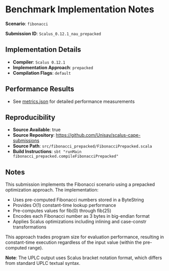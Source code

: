 # Benchmark Implementation Notes

**Scenario**: `fibonacci`

**Submission ID**: `Scalus_0.12.1_nau_prepacked`

## Implementation Details

- **Compiler**: `Scalus 0.12.1`
- **Implementation Approach**: `prepacked`
- **Compilation Flags**: `default`

## Performance Results

- See [metrics.json](metrics.json) for detailed performance measurements

## Reproducibility

- **Source Available**: true
- **Source Repository**: <https://github.com/Unisay/scalus-cape-submissions>
- **Source Path**: `src/fibonacci_prepacked/FibonacciPrepacked.scala`
- **Build Instructions**: `sbt "runMain fibonacci_prepacked.compileFibonacciPrepacked"`

## Notes

This submission implements the Fibonacci scenario using a prepacked optimization approach. The implementation:

- Uses pre-computed Fibonacci numbers stored in a ByteString
- Provides O(1) constant-time lookup performance
- Pre-computes values for fib(0) through fib(25)
- Encodes each Fibonacci number as 3 bytes in big-endian format
- Applies Scalus optimizations including inlining and case-constr transformations

This approach trades program size for evaluation performance, resulting in constant-time execution regardless of the input value (within the pre-computed range).

**Note**: The UPLC output uses Scalus bracket notation format, which differs from standard UPLC textual syntax.
